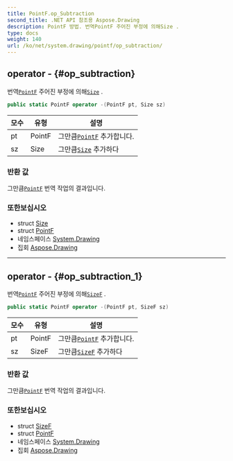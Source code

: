 ```yaml
---
title: PointF.op_Subtraction
second_title: .NET API 참조용 Aspose.Drawing
description: PointF 방법. 번역PointF 주어진 부정에 의해Size .
type: docs
weight: 140
url: /ko/net/system.drawing/pointf/op_subtraction/
---
```

## operator - {#op_subtraction}

번역[`PointF`](../) 주어진 부정에 의해[`Size`](../../size/) .

```csharp
public static PointF operator -(PointF pt, Size sz)
```

| 모수 | 유형 | 설명 |
| --- | --- | --- |
| pt | PointF | 그만큼[`PointF`](../) 추가합니다. |
| sz | Size | 그만큼[`Size`](../../size/) 추가하다 |

### 반환 값

그만큼[`PointF`](../) 번역 작업의 결과입니다.

### 또한보십시오

* struct [Size](../../size/)
* struct [PointF](../)
* 네임스페이스 [System.Drawing](../../pointf/)
* 집회 [Aspose.Drawing](../../../)

---

## operator - {#op_subtraction_1}

번역[`PointF`](../) 주어진 부정에 의해[`SizeF`](../../sizef/) .

```csharp
public static PointF operator -(PointF pt, SizeF sz)
```

| 모수 | 유형 | 설명 |
| --- | --- | --- |
| pt | PointF | 그만큼[`PointF`](../) 추가합니다. |
| sz | SizeF | 그만큼[`SizeF`](../../sizef/) 추가하다 |

### 반환 값

그만큼[`PointF`](../) 번역 작업의 결과입니다.

### 또한보십시오

* struct [SizeF](../../sizef/)
* struct [PointF](../)
* 네임스페이스 [System.Drawing](../../pointf/)
* 집회 [Aspose.Drawing](../../../)


